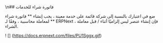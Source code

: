 \n## فاتورة شراء للخدمات

ضع في اعتبارك بالنسبة إلى شركة قائمة على خدمة معينة ، يجب إنشاء ** فاتورة شراء ** لمعاملة محاسبية ، وفقًا لـ ERPNext ، فإن إنشاء عنصر ليس إلزاميًا أثناء / قبل معاملة الشراء.

! [] (https://docs.erpnext.com/files/PU1Sggx.gif)